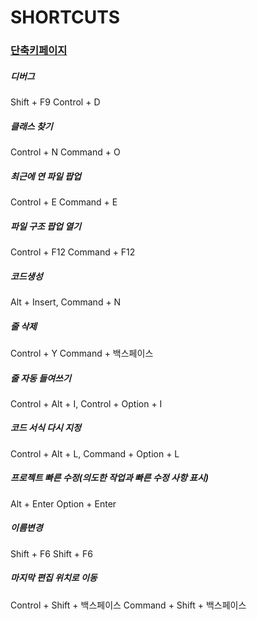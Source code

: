 # SHORTCUTS

### [단축키페이지](https://developer.android.com/studio/intro/keyboard-shortcuts?hl=ko)  

##### 디버그
Shift + F9	Control + D

##### 클래스 찾기
Control + N	Command + O

##### 최근에 연 파일 팝업
Control + E	Command + E

##### 파일 구조 팝업 열기
Control + F12	Command + F12

##### 코드생성
Alt + Insert, Command + N

##### 줄 삭제
Control + Y	Command + 백스페이스

##### 줄 자동 들여쓰기
Control + Alt + I,	Control + Option + I

##### 코드 서식 다시 지정
Control + Alt + L,      Command + Option + L

##### 프로젝트 빠른 수정(의도한 작업과 빠른 수정 사항 표시)
Alt + Enter	Option + Enter

##### 이름변경
Shift + F6	Shift + F6

##### 마지막 편집 위치로 이동
Control + Shift + 백스페이스	Command + Shift + 백스페이스
